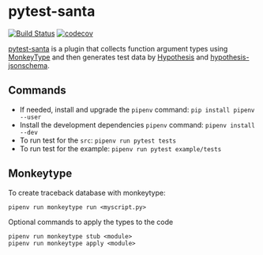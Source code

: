 # pytest-santa

[![Build Status](https://travis-ci.com/inTestiGator/pytest-santa.svg?branch=master)](https://travis-ci.com/inTestiGator/pytest-santa)
[![codecov](https://codecov.io/gh/inTestiGator/pytest-santa/branch/master/graph/badge.svg)](https://codecov.io/gh/inTestiGator/pytest-santa)

[pytest-santa](https://intestigator.github.io/pytest-santa/) is a plugin that
collects function argument types using
[MonkeyType](https://github.com/Instagram/MonkeyType) and then generates test
data by [Hypothesis](https://hypothesis.works/) and
[hypothesis-jsonschema](https://github.com/Zac-HD/hypothesis-jsonschema).

## Commands

- If needed, install and upgrade the `pipenv` command: `pip install pipenv --user`
- Install the development dependencies `pipenv` command: `pipenv install --dev`
- To run test for the `src`:
`pipenv run pytest tests`
- To run test for the example:
`pipenv run pytest example/tests`


## Monkeytype

To create traceback database with monkeytype:

```
pipenv run monkeytype run <myscript.py>
```

Optional commands to apply the types to the code

```
pipenv run monkeytype stub <module>
pipenv run monkeytype apply <module>
```
